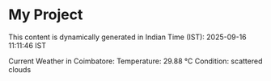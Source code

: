 # My Project

This content is dynamically generated in Indian Time (IST): 2025-09-16 11:11:46 IST


Current Weather in Coimbatore:
Temperature: 29.88 °C
Condition: scattered clouds
